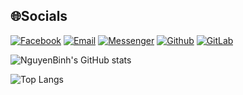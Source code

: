 ## 🌐Socials
[![Facebook](https://img.shields.io/badge/Facebook-%231877F2.svg?logo=Facebook&logoColor=white)](https://facebook.com/nguyenbinhltv)
[![Email](https://img.shields.io/badge/Gmail-D14836?style=for-the-badge&logo=gmail&logoColor=white)](nguyenbinhltv@gmail.com)
[![Messenger](https://img.shields.io/badge/Messenger-00B2FF?style=for-the-badge&logo=messenger&logoColor=white)](https://facebook.com/nguyenbinhltv)
[![Github](https://img.shields.io/badge/GitHub-100000?style=for-the-badge&logo=github&logoColor=white)](https://github.com/nguyenbinhit)
[![GitLab](https://img.shields.io/badge/GitHub-100000?style=for-the-badge&logo=github&logoColor=white)](https://github.com/nguyenbinhit)


![NguyenBinh's GitHub stats](https://github-readme-stats.vercel.app/api?username=nguyenbinhit&bg_color=30,e96443,904e95&title_color=fff&text_color=fff&icon_color=fff&hide_border=false&include_all_commits=false&count_private=true&show_icons=true)<br/>

![Top Langs](https://github-readme-stats.vercel.app/api/top-langs/?username=nguyenbinhit&bg_color=30,e96443,904e95&title_color=fff&text_color=fff&icon_color=fff&layout=compact&langs_count=10)
